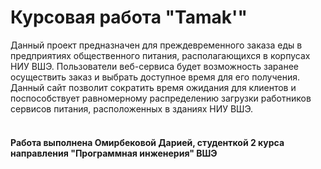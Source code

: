 # Курсовая работа "Tamak'"
Данный проект предназначен для преждевременного заказа еды в предприятиях общественного питания, располагающихся в корпусах НИУ ВШЭ. Пользователи веб-сервиса будет возможность заранее осуществить заказ и выбрать доступное время для его получения. Данный сайт позволит сократить время ожидания для клиентов и поспособствует равномерному распределению загрузки работников сервисов питания, расположенных в зданиях НИУ ВШЭ.<br><br>

#### Работа выполнена Омирбековой Дарией, студенткой 2 курса направления "Программная инженерия" ВШЭ
